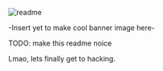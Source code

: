 ![readme](https://user-images.githubusercontent.com/113212503/232172452-6613fb78-0add-4408-bf86-e639284da25d.png)

-Insert yet to make cool banner image here-

TODO: make this readme noice

Lmao, lets finally get to hacking.
